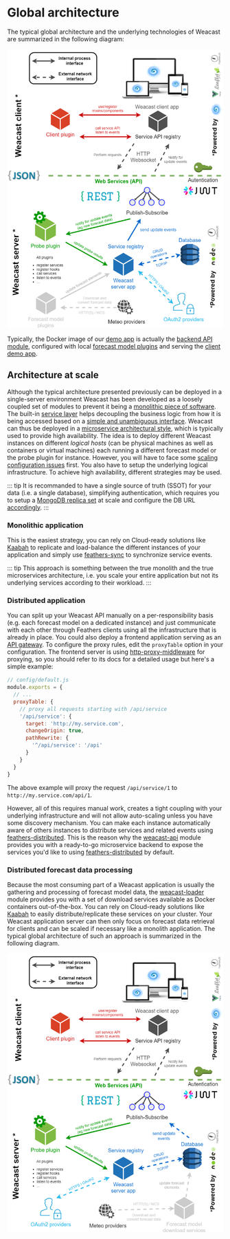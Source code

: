 # Global architecture

The typical global architecture and the underlying technologies of Weacast are summarized in the following diagram:

![Global architecture](./../assets/global-architecture.png)

Typically, the Docker image of our [demo app](https://hub.docker.com/r/weacast/weacast/) is actually the [backend API module](https://github.com/weacast/weacast-api), configured with local [forecast model plugins](../api/plugin.md) and serving the [client demo app](https://github.com/weacast/weacast).

## Architecture at scale

Although the typical architecture presented previously can be deployed in a single-server environment Weacast has been developed as a loosely coupled set of modules to prevent it being a [monolithic piece of software](http://whatis.techtarget.com/definition/monolithic-architecture). The built-in [service layer](https://docs.feathersjs.com/guides/about/philosophy.html#services) helps decoupling the business logic from how it is being accessed based on a [simple and unambiguous interface](https://docs.feathersjs.com/guides/about/philosophy.html#uniform-interfaces). Weacast can thus be deployed in a [microservice architectural style](http://searchmicroservices.techtarget.com/definition/microservices), which is typically used to provide high availability. The idea is to deploy different Weacast instances on different *logical hosts* (can be physical machines as well as containers or virtual machines) each running a different forecast model or the probe plugin for instance. However, you will have to face some [scaling configuration issues](https://docs.feathersjs.com/guides/advanced/scaling.html) first. You also have to setup the underlying logical infrastructure. To achieve high availability, different strategies may be used. 

::: tip
It is recommanded to have a single source of truth (SSOT) for your data (i.e. a single database), simplifying authentication, which requires you to setup a [MongoDB replica set](https://docs.mongodb.com/manual/tutorial/deploy-replica-set/) at scale and configure the DB URL [accordingly](http://mongodb.github.io/node-mongodb-native/2.0/reference/connecting/connection-settings/). 
:::

### Monolithic application

This is the easiest strategy, you can rely on Cloud-ready solutions like [Kaabah](https://kalisio.github.io/kaabah/) to replicate and load-balance the different instances of your application and simply use [feathers-sync](https://github.com/feathersjs-ecosystem/feathers-sync) to synchronize service events.

::: tip
This approach is something between the true monolith and the true microservices architecture, i.e. you scale your entire application but not its underlying services according to their workload.
:::

### Distributed application

You can split up your Weacast API manually on a per-responsibility basis (e.g. each forecast model on a dedicated instance) and just communicate with each other through Feathers clients using all the infrastructure that is already in place. You could also deploy a frontend application serving as an [API gateway](http://microservices.io/patterns/apigateway.html). To configure the proxy rules, edit the `proxyTable` option in your configuration. The frontend server is using [http-proxy-middleware](https://github.com/chimurai/http-proxy-middleware) for proxying, so you should refer to its docs for a detailed usage but here's a simple example:

``` js
// config/default.js
module.exports = {
  // ...
  proxyTable: {
    // proxy all requests starting with /api/service
    '/api/service': {
      target: 'http://my.service.com',
      changeOrigin: true,
      pathRewrite: {
        '^/api/service': '/api'
      }
    }
  }
}
```

The above example will proxy the request `/api/service/1` to `http://my.service.com/api/1`.

However, all of this requires manual work, creates a tight coupling with your underlying infrastructure and will not allow auto-scaling unless you have some discovery mechanism. You can make each instance automatically aware of others instances to distribute services and related events using [feathers-distributed](https://github.com/kalisio/feathers-distributed). This is the reason why the [weacast-api](https://github.com/weacast/weacast-api) module provides you with a ready-to-go microservice backend to expose the services you'd like to using [feathers-distributed](https://github.com/kalisio/feathers-distributed) by default.

### Distributed forecast data processing

Because the most consuming part of a Weacast application is usually the gathering and processing of forecast model data, the [weacast-loader](https://github.com/weacast/weacast-loader) module provides you with a set of download services available as Docker containers out-of-the-box. You can rely on Cloud-ready solutions like [Kaabah](https://kalisio.github.io/kaabah/) to easily distribute/replicate these services on your cluster. Your Weacast application server can then only focus on forecast data retrieval for clients and can be scaled if necessary like a monolith application. The typical global architecture of such an approach is summarized in the following diagram.

![Global architecture](./../assets/global-architecture-v2.png)

